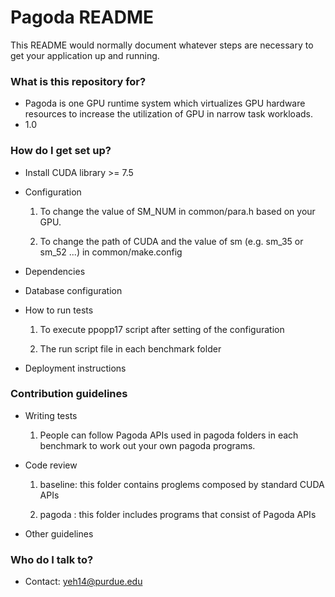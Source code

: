 # Pagoda README #

This README would normally document whatever steps are necessary to get your application up and running.

### What is this repository for? ###

* Pagoda is one GPU runtime system which virtualizes GPU hardware resources to increase the utilization of GPU in narrow task workloads. 
* 1.0

### How do I get set up? ###

* Install CUDA library >= 7.5
* Configuration

  1.  To change the value of SM_NUM in common/para.h based on your GPU. 
   
  2. To change the path of CUDA and the value of sm (e.g. sm_35 or sm_52 ...) in common/make.config

* Dependencies
* Database configuration
* How to run tests

  1. To execute ppopp17 script after setting of the configuration
  
  2. The run script file in each benchmark folder

* Deployment instructions

### Contribution guidelines ###

* Writing tests

  1. People can follow Pagoda APIs used in pagoda folders in each benchmark to work out your own pagoda programs. 

* Code review

  1. baseline: this folder contains proglems composed by standard CUDA APIs

  2. pagoda : this folder includes programs that consist of Pagoda APIs

* Other guidelines

### Who do I talk to? ###

* Contact: yeh14@purdue.edu
